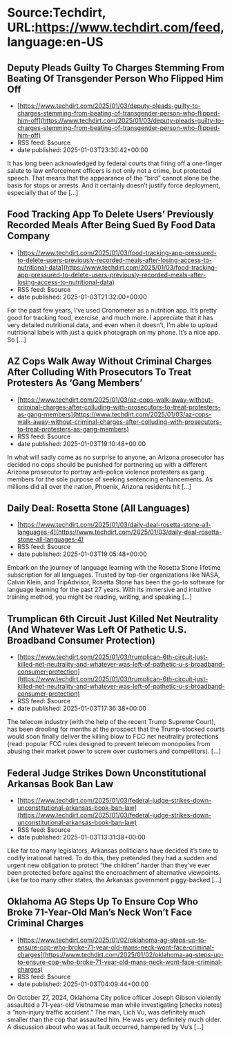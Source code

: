 # Source:Techdirt, URL:https://www.techdirt.com/feed, language:en-US

## Deputy Pleads Guilty To Charges Stemming From Beating Of Transgender Person Who Flipped Him Off
 - [https://www.techdirt.com/2025/01/03/deputy-pleads-guilty-to-charges-stemming-from-beating-of-transgender-person-who-flipped-him-off](https://www.techdirt.com/2025/01/03/deputy-pleads-guilty-to-charges-stemming-from-beating-of-transgender-person-who-flipped-him-off)
 - RSS feed: $source
 - date published: 2025-01-03T23:30:42+00:00

It has long been acknowledged by federal courts that firing off a one-finger salute to law enforcement officers is not only not a crime, but protected speech. That means that the appearance of the &#8220;bird&#8221; cannot alone be the basis for stops or arrests. And it certainly doesn&#8217;t justify force deployment, especially that of the [&#8230;]

## Food Tracking App To Delete Users’ Previously Recorded Meals After Being Sued By Food Data Company
 - [https://www.techdirt.com/2025/01/03/food-tracking-app-pressured-to-delete-users-previously-recorded-meals-after-losing-access-to-nutritional-data](https://www.techdirt.com/2025/01/03/food-tracking-app-pressured-to-delete-users-previously-recorded-meals-after-losing-access-to-nutritional-data)
 - RSS feed: $source
 - date published: 2025-01-03T21:32:00+00:00

For the past few years, I’ve used Cronometer as a nutrition app. It’s pretty good for tracking food, exercise, and much more. I appreciate that it has very detailed nutritional data, and even when it doesn’t, I’m able to upload nutritional labels with just a quick photograph on my phone. It’s a nice app. So [&#8230;]

## AZ Cops Walk Away Without Criminal Charges After Colluding With Prosecutors To Treat Protesters As ‘Gang Members’
 - [https://www.techdirt.com/2025/01/03/az-cops-walk-away-without-criminal-charges-after-colluding-with-prosecutors-to-treat-protesters-as-gang-members](https://www.techdirt.com/2025/01/03/az-cops-walk-away-without-criminal-charges-after-colluding-with-prosecutors-to-treat-protesters-as-gang-members)
 - RSS feed: $source
 - date published: 2025-01-03T19:10:48+00:00

In what will sadly come as no surprise to anyone, an Arizona prosecutor has decided no cops should be punished for partnering up with a different Arizona prosecutor to portray anti-police violence protesters as gang members for the sole purpose of seeking sentencing enhancements. As millions did all over the nation, Phoenix, Arizona residents hit [&#8230;]

## Daily Deal: Rosetta Stone (All Languages)
 - [https://www.techdirt.com/2025/01/03/daily-deal-rosetta-stone-all-languages-4](https://www.techdirt.com/2025/01/03/daily-deal-rosetta-stone-all-languages-4)
 - RSS feed: $source
 - date published: 2025-01-03T19:05:48+00:00

Embark on the journey of language learning with the Rosetta Stone lifetime subscription for all languages. Trusted by top-tier organizations like NASA, Calvin Klein, and TripAdvisor, Rosetta Stone has been the go-to software for language learning for the past 27 years. With its immersive and intuitive training method, you might be reading, writing, and speaking [&#8230;]

## Trumplican 6th Circuit Just Killed Net Neutrality (And Whatever Was Left Of Pathetic U.S. Broadband Consumer Protection)
 - [https://www.techdirt.com/2025/01/03/trumplican-6th-circuit-just-killed-net-neutrality-and-whatever-was-left-of-pathetic-u-s-broadband-consumer-protection](https://www.techdirt.com/2025/01/03/trumplican-6th-circuit-just-killed-net-neutrality-and-whatever-was-left-of-pathetic-u-s-broadband-consumer-protection)
 - RSS feed: $source
 - date published: 2025-01-03T17:36:38+00:00

The telecom industry (with the help of the recent Trump Supreme Court), has been drooling for months at the prospect that the Trump-stocked courts would soon finally deliver the killing blow to FCC net neutrality protections (read: popular FCC rules designed to prevent telecom monopolies from abusing their market power to screw over customers and competitors). [&#8230;]

## Federal Judge Strikes Down Unconstitutional Arkansas Book Ban Law
 - [https://www.techdirt.com/2025/01/03/federal-judge-strikes-down-unconstitutional-arkansas-book-ban-law](https://www.techdirt.com/2025/01/03/federal-judge-strikes-down-unconstitutional-arkansas-book-ban-law)
 - RSS feed: $source
 - date published: 2025-01-03T13:31:38+00:00

Like far too many legislators, Arkansas politicians have decided it&#8217;s time to codify irrational hatred. To do this, they pretended they had a sudden and urgent new obligation to protect &#8220;the children&#8221; harder than they&#8217;ve ever been protected before against the encroachment of alternative viewpoints. Like far too many other states, the Arkansas government piggy-backed [&#8230;]

## Oklahoma AG Steps Up To Ensure Cop Who Broke 71-Year-Old Man’s Neck Won’t Face Criminal Charges
 - [https://www.techdirt.com/2025/01/02/oklahoma-ag-steps-up-to-ensure-cop-who-broke-71-year-old-mans-neck-wont-face-criminal-charges](https://www.techdirt.com/2025/01/02/oklahoma-ag-steps-up-to-ensure-cop-who-broke-71-year-old-mans-neck-wont-face-criminal-charges)
 - RSS feed: $source
 - date published: 2025-01-03T04:09:44+00:00

On October 27, 2024, Oklahoma City police officer Joseph Gibson violently assaulted a 71-year-old Vietnamese man while investigating [checks notes] a &#8220;non-injury traffic accident.&#8221; The man, Lich Vu, was definitely much smaller than the cop that assaulted him. He was very definitely much older. A discussion about who was at fault occurred, hampered by Vu&#8217;s [&#8230;]

